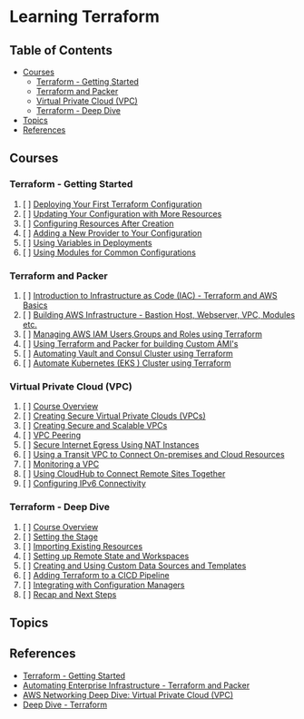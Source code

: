 # Learning Terraform

## Table of Contents

<!-- START doctoc generated TOC please keep comment here to allow auto update -->
<!-- DON'T EDIT THIS SECTION, INSTEAD RE-RUN doctoc TO UPDATE -->

- [Courses](#courses)
  - [Terraform - Getting Started](#terraform---getting-started)
  - [Terraform and Packer](#terraform-and-packer)
  - [Virtual Private Cloud (VPC)](#virtual-private-cloud-vpc)
  - [Terraform - Deep Dive](#terraform---deep-dive)
- [Topics](#topics)
- [References](#references)

<!-- END doctoc generated TOC please keep comment here to allow auto update -->

## Courses

### Terraform - Getting Started

1. [ ] [Deploying Your First Terraform Configuration](terraform-getting-started/deploying-your-first-terraform-configuration/README.md)
1. [ ] [Updating Your Configuration with More Resources](terraform-getting-started/updating-your-configuration-with-more-resources/README.md)
1. [ ] [Configuring Resources After Creation](terraform-getting-started/configuring-resources-after-creation/README.md)
1. [ ] [Adding a New Provider to Your Configuration](terraform-getting-started/adding-a-new-provider-to-your-configuration/README.md)
1. [ ] [Using Variables in Deployments](terraform-getting-started/using-variables-in-deployments/README.md)
1. [ ] [Using Modules for Common Configurations](terraform-getting-started/using-modules-for-common-configurations/README.md)

### Terraform and Packer

1. [ ] [Introduction to Infrastructure as Code (IAC) - Terraform and AWS Basics](README.md)
1. [ ] [Building AWS Infrastructure - Bastion Host, Webserver, VPC, Modules etc.](README.md)
1. [ ] [Managing AWS IAM Users,Groups and Roles using Terraform](README.md)
1. [ ] [Using Terraform and Packer for building Custom AMI's](terraform-and-packer/using-terraform-and-packer-for-building-custom-amis/README.md)
1. [ ] [Automating Vault and Consul Cluster using Terraform](README.md)
1. [ ] [Automate Kubernetes (EKS ) Cluster using Terraform](README.md)

### Virtual Private Cloud (VPC)

1. [ ] [Course Overview](README.md)
1. [ ] [Creating Secure Virtual Private Clouds (VPCs)](README.md)
1. [ ] [Creating Secure and Scalable VPCs](README.md)
1. [ ] [VPC Peering](README.md)
1. [ ] [Secure Internet Egress Using NAT Instances](README.md)
1. [ ] [Using a Transit VPC to Connect On-premises and Cloud Resources](README.md)
1. [ ] [Monitoring a VPC](README.md)
1. [ ] [Using CloudHub to Connect Remote Sites Together](README.md)
1. [ ] [Configuring IPv6 Connectivity](README.md)

### Terraform - Deep Dive

1. [ ] [Course Overview](README.md)
1. [ ] [Setting the Stage](README.md)
1. [ ] [Importing Existing Resources](README.md)
1. [ ] [Setting up Remote State and Workspaces](README.md)
1. [ ] [Creating and Using Custom Data Sources and Templates](README.md)
1. [ ] [Adding Terraform to a CICD Pipeline](README.md)
1. [ ] [Integrating with Configuration Managers](README.md)
1. [ ] [Recap and Next Steps](README.md)

## Topics

## References

- [Terraform - Getting Started](https://app.pluralsight.com/library/courses/terraform-getting-started/table-of-contents)
- [Automating Enterprise Infrastructure - Terraform and Packer](https://www.udemy.com/course/terraform-and-packer)
- [AWS Networking Deep Dive: Virtual Private Cloud (VPC)](https://app.pluralsight.com/library/courses/aws-networking-deep-dive-vpc/table-of-contents)
- [Deep Dive - Terraform](https://app.pluralsight.com/library/courses/deep-dive-terraform/table-of-contents)
